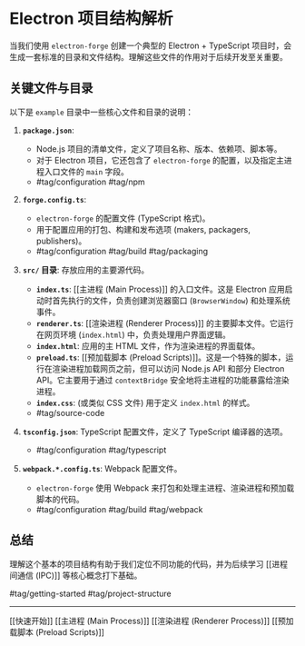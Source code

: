 # Electron 项目结构解析

当我们使用 `electron-forge` 创建一个典型的 Electron + TypeScript 项目时，会生成一套标准的目录和文件结构。理解这些文件的作用对于后续开发至关重要。

## 关键文件与目录

以下是 `example` 目录中一些核心文件和目录的说明：

1.  **`package.json`**: 
    *   Node.js 项目的清单文件，定义了项目名称、版本、依赖项、脚本等。
    *   对于 Electron 项目，它还包含了 `electron-forge` 的配置，以及指定主进程入口文件的 `main` 字段。
    *   #tag/configuration #tag/npm

2.  **`forge.config.ts`**: 
    *   `electron-forge` 的配置文件 (TypeScript 格式)。
    *   用于配置应用的打包、构建和发布选项 (makers, packagers, publishers)。
    *   #tag/configuration #tag/build #tag/packaging

3.  **`src/` 目录**: 存放应用的主要源代码。
    *   **`index.ts`**: [[主进程 (Main Process)]] 的入口文件。这是 Electron 应用启动时首先执行的文件，负责创建浏览器窗口 (`BrowserWindow`) 和处理系统事件。
    *   **`renderer.ts`**: [[渲染进程 (Renderer Process)]] 的主要脚本文件。它运行在网页环境 (`index.html`) 中，负责处理用户界面逻辑。
    *   **`index.html`**: 应用的主 HTML 文件，作为渲染进程的界面载体。
    *   **`preload.ts`**: [[预加载脚本 (Preload Scripts)]]。这是一个特殊的脚本，运行在渲染进程加载网页之前，但可以访问 Node.js API 和部分 Electron API。它主要用于通过 `contextBridge` 安全地将主进程的功能暴露给渲染进程。
    *   **`index.css`**: (或类似 CSS 文件) 用于定义 `index.html` 的样式。
    *   #tag/source-code

4.  **`tsconfig.json`**: TypeScript 配置文件，定义了 TypeScript 编译器的选项。
    *   #tag/configuration #tag/typescript

5.  **`webpack.*.config.ts`**: Webpack 配置文件。
    *   `electron-forge` 使用 Webpack 来打包和处理主进程、渲染进程和预加载脚本的代码。
    *   #tag/configuration #tag/build #tag/webpack

## 总结

理解这个基本的项目结构有助于我们定位不同功能的代码，并为后续学习 [[进程间通信 (IPC)]] 等核心概念打下基础。

#tag/getting-started #tag/project-structure

---

[[快速开始]]
[[主进程 (Main Process)]]
[[渲染进程 (Renderer Process)]]
[[预加载脚本 (Preload Scripts)]]